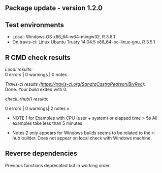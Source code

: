 ## Package update - version 1.2.0

## Test environments
* Local: Windows OS  x86_64-w64-mingw32, R 3.6.1
* On travis-ci: Linux Ubuntu Trusty 14.04.5 x86_64-pc-linux-gnu, R 3.5.1

## R CMD check results

*Local results:*   
0 errors | 0 warnings | 0 notes  

*Travis-ci results (https://travis-ci.org/SandraCastroPearson/BivRec):*   
Done. Your build exited with 0.

*check_rhub() results:*

0 errors | 0 warnings| 2 notes x

- NOTE 1 for Examples with CPU (user + system) or elapsed time > 5s
  All examples take less than 5 minutes.
  
- Notes 2 only appears for Windows builds seems to be related to the r-hub builder. Does not appear on local check with Windows machine.

## Reverse dependencies
Previous functions deprecated but in working order.
